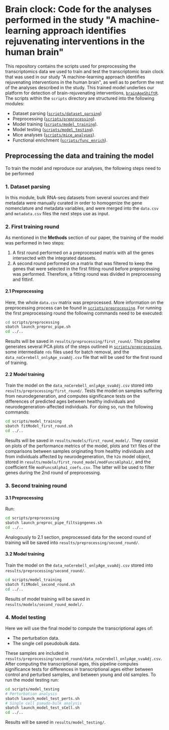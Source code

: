 # Brain clock: Code for the analyses performed in the study "A machine-learning approach identifies rejuvenating interventions in the human brain"

This repository contains the scripts used for preprocessing the transcriptomics data we used to train and test the transcriptomic brain clock that was used in our study "A machine-learning approach identifies rejuvenating interventions in the human brain", as well as to perform the rest of the analyses described in the study. This trained model underlies our platform for detection of brain-rejuvenating interventions, [`brainAgeShiftR`](https://gitlab.lcsb.uni.lu/CBG/brainAgeShiftR). The scripts within the `scripts` directory are structured into the following modules:
- Dataset parsing ([`scripts/dataset_parsing`](scripts/dataset_parsing))
- Preprocessing ([`scripts/preprocessing`](scripts/preprocessing)).
- Model training ([`scripts/model_training`](scripts/model_training)).
- Model testing ([`scripts/model_testing`](scripts/model_testing)).
- Mice analyses ([`scripts/mice_analyses`](scripts/mice_analyses)).
- Functional enrichment ([`scripts/func_enrich`](scripts/func_enrich)).

## Preprocessing the data and training the model
To train the model and reproduce our analyses, the following steps need to be performed
### 1. Dataset parsing
In this module, bulk RNA-seq datasets from several sources and their metadata were manually curated in order to homogenize the gene nomenclature and metadata variables, and were merged into the `data.csv` and `metadata.csv` files the next steps use as input.  

### 2. First training round
As mentioned in the **Methods** section of our paper, the training of the model was performed in two steps:
1. A first round performed on a preprocessed matrix with all the genes intersected with the integrated datasets.
2. A second round performed on a matrix that was filtered to keep the genes that were selected in the first fitting round before preprocessing was performed.
Therefore, a fitting round was divided in preprocessing and fittinf. 
#### 2.1 Preprocessing
Here, the whole `data.csv` matrix was preprocessed. More information on the preprocessing process can be found in [`scripts/preprocessing`](scripts/preprocessing).
For running the first preprocessing round the following commands need to be executed:
```bash
cd scripts/preprocessing
sbatch launch_preproc_pipe.sh
cd ../..
```
Results will be saved in `results/preprocessing/first_round/`. This pipeline generates several PCA plots of the steps outlined in [`scripts/preprocessing`](scripts/preprocessing), some intermediate `rds` files used for batch removal, and the `data_noCerebell_onlyAge_svaAdj.csv` file that will be used for the first round of training. 
#### 2.2 Model training
Train the model on the `data_noCerebell_onlyAge_svaAdj.csv` stored into `results/preprocessing/first_round/`. Tests the model on samples suffering from neurodegeneration, and computes significance tests on the differences of predicted ages between healthy individuals and neurodegeneration-affected individuals. For doing so, run the following commands:
```bash
cd scripts/model_training
sbatch fitModel_first_round.sh
cd ../..
```
Results will be saved in `results/models/first_round_model/`. They consist on plots of the performance metrics of the model, plots and `TXT` files of the comparisons between samples originating from healthy individuals and from individuals affected by neurodegeneration, the `h2o` model object, stored in `results/models/first_round_model/modFuncsAlpha1/`, and the coefficient file `modFuncsAlpha1_coefs.csv`. The latter will be used to filter genes during the 2nd round of preprocessing.
### 3. Second training round
#### 3.1 Preprocessing
Run:
```bash
cd scripts/preprocessing
sbatch launch_preproc_pipe_filtsigngenes.sh
cd ../..
```
Analogously to 2.1 section, preprocessed data for the second round of training will be saved into `results/preprocessing/second_round/`.
#### 3.2 Model training
Train the model on the `data_noCerebell_onlyAge_svaAdj.csv` stored into `results/preprocessing/second_round/`.
```bash
cd scripts/model_training
sbatch fitModel_second_round.sh
cd ../..
```
Results of model training will be saved in `results/models/second_round_model/`.
### 4. Model testing
Here we will use the final model to compute the transcriptional ages of:
- The perturbation data.
- The single cell pseudobulk data.

These samples are included in `results/preprocessing/second_round/data_noCerebell_onlyAge_svaAdj.csv`. After computing the transcriptional ages, this pipeline computes significance tests for differences in transcriptional ages either between control and perturbed samples, and between young and old samples.
To run the model testing run:
```bash
cd scripts/model_testing
# Perturbation analysis
sbatch launch_model_test_perts.sh
# Single cell pseudo-bulk analysis
sbatch launch_model_test_sCell.sh
cd ../..
```
Results will be saved in `results/model_testing/`.